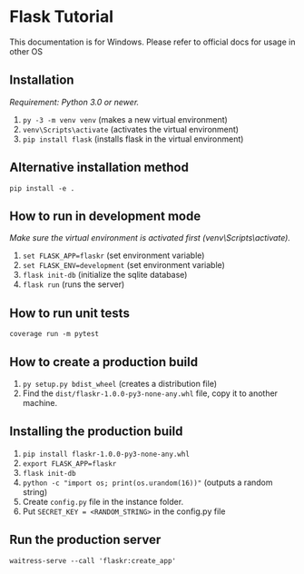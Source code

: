 # Flask Tutorial
This documentation is for Windows. Please refer to official docs for usage in other OS

## Installation
*Requirement: Python 3.0 or newer.*

1. `py -3 -m venv venv` (makes a new virtual environment)
2. `venv\Scripts\activate` (activates the virtual environment)
3. `pip install flask` (installs flask in the virtual environment)

## Alternative installation method
`pip install -e .`

## How to run in development mode
*Make sure the virtual environment is activated first (venv\Scripts\activate).*

1. `set FLASK_APP=flaskr` (set environment variable)
2. `set FLASK_ENV=development` (set environment variable)
3. `flask init-db` (initialize the sqlite database)
4. `flask run` (runs the server)

## How to run unit tests
`coverage run -m pytest`

## How to create a production build
1. `py setup.py bdist_wheel` (creates a distribution file)
2. Find the `dist/flaskr-1.0.0-py3-none-any.whl` file, copy it to another machine.

## Installing the production build
1. `pip install flaskr-1.0.0-py3-none-any.whl`
2. `export FLASK_APP=flaskr`
3. `flask init-db`
4. `python -c "import os; print(os.urandom(16))"` (outputs a random string)
5. Create `config.py` file in the instance folder.
6. Put `SECRET_KEY = <RANDOM_STRING>` in the config.py file

## Run the production server
`waitress-serve --call 'flaskr:create_app'`